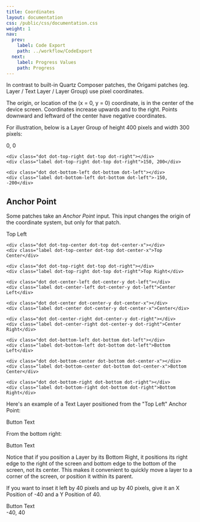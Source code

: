 ```yaml
---
title: Coordinates
layout: documentation
css: /public/css/documentation.css
weight: 1
nav:
  prev:
    label: Code Export
    path: ../workflow/CodeExport
  next:
    label: Progress Values
    path: Progress
---
```


In contrast to built-in Quartz Composer patches, the Origami patches (eg. Layer / Text Layer / Layer Group) use pixel coordinates.

The origin, or location of the (x = 0, y = 0) coordinate, is in the center of the device screen. Coordinates increase upwards and to the right. Points downward and leftward of the center have negative coordinates.

For illustration, below is a Layer Group of height 400 pixels and width 300 pixels:

<div class="coord-example">
	<div class="dot dot-center dot-center-y dot-center-x"></div>
	<div class="label dot-center dot-center-y dot-center-x">0, 0</div>

	<div class="dot dot-top-right dot-top dot-right"></div>
	<div class="label dot-top-right dot-top dot-right">150, 200</div>

	<div class="dot dot-bottom-left dot-bottom dot-left"></div>
	<div class="label dot-bottom-left dot-bottom dot-left">-150, -200</div>

</div>

## Anchor Point

Some patches take an _Anchor Point_ input. This input changes the origin of the coordinate system, but only for that patch.

<div class="coord-example">
	<div class="dot dot-top-left dot-top dot-left"></div>
	<div class="label dot-top-left dot-top dot-left">Top Left</div>

	<div class="dot dot-top-center dot-top dot-center-x"></div>
	<div class="label dot-top-center dot-top dot-center-x">Top Center</div>

	<div class="dot dot-top-right dot-top dot-right"></div>
	<div class="label dot-top-right dot-top dot-right">Top Right</div>

	<div class="dot dot-center-left dot-center-y dot-left"></div>
	<div class="label dot-center-left dot-center-y dot-left">Center Left</div>

	<div class="dot dot-center dot-center-y dot-center-x"></div>
	<div class="label dot-center dot-center-y dot-center-x">Center</div>

	<div class="dot dot-center-right dot-center-y dot-right"></div>
	<div class="label dot-center-right dot-center-y dot-right">Center Right</div>

	<div class="dot dot-bottom-left dot-bottom dot-left"></div>
	<div class="label dot-bottom-left dot-bottom dot-left">Bottom Left</div>

	<div class="dot dot-bottom-center dot-bottom dot-center-x"></div>
	<div class="label dot-bottom-center dot-bottom dot-center-x">Bottom Center</div>

	<div class="dot dot-bottom-right dot-bottom dot-right"></div>
	<div class="label dot-bottom-right dot-bottom dot-right">Bottom Right</div>
</div>

Here's an example of a Text Layer positioned from the "Top Left" Anchor Point:

<div class="coord-example">
	<div class="dot dot-top-left dot-top dot-left"></div>
	<div class="box dot-top-left dot-top dot-left">Button Text</div>
</div>

From the bottom right:

<div class="coord-example">
	<div class="dot dot-bottom-right dot-bottom dot-right"></div>
	<div class="box dot-bottom-right dot-bottom dot-right">Button Text</div>
</div>

Notice that if you position a Layer by its Bottom Right, it positions its right edge to the right of the screen and bottom edge to the bottom of the screen, not its center. This makes it convenient to quickly move a layer to a corner of the screen, or position it within its parent.

If you want to inset it left by 40 pixels and up by 40 pixels, give it an X Position of -40 and a Y Position of 40.

<div class="coord-example">
	<div class="dot dot-bottom-right dot-bottom dot-right"></div>
	<div class="box inset-40 dot-bottom-right dot-bottom dot-right">Button Text</div>
	<div class="label dot-bottom-right dot-bottom dot-right">-40, 40</div>
</div>



